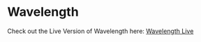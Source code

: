 # Wavelength

Check out the Live Version of Wavelength here: 
[Wavelength Live][wavelength]

[wavelength]: https://wavelength-2hp9.onrender.com
